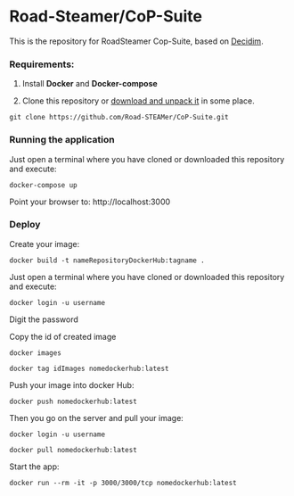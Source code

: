 # Road-Steamer/CoP-Suite

This is the repository for RoadSteamer Cop-Suite, based on [Decidim](https://github.com/decidim/decidim).

### Requirements: 

1. Install **Docker** and **Docker-compose**
 
2. Clone this repository or [download and unpack it](https://github.com/Road-STEAMer/CoP-Suite.git) in some place.

```
git clone https://github.com/Road-STEAMer/CoP-Suite.git
```

### Running the application

Just open a terminal where you have cloned or downloaded this repository and execute:

```
docker-compose up
```
Point your browser to: http://localhost:3000

### Deploy
Create your image:
```
docker build -t nameRepositoryDockerHub:tagname .
```
Just open a terminal where you have cloned or downloaded this repository and execute:

```
docker login -u username
```
Digit the password 


Copy the id of created image
```
docker images
```

```
docker tag idImages nomedockerhub:latest
```

Push your image into docker Hub:

```
docker push nomedockerhub:latest
```


Then you go on the server and pull your image:

```
docker login -u username
```
```
docker pull nomedockerhub:latest
```

Start the app:
```
docker run --rm -it -p 3000/3000/tcp nomedockerhub:latest
```
